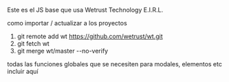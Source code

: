 Este es el JS base que usa Wetrust Technology E.I.R.L.

como importar / actualizar a los proyectos

1. git remote add wt https://github.com/wetrust/wt.git
2. git fetch wt
3. git merge wt/master --no-verify

todas las funciones globales que se necesiten para modales, elementos etc incluir aquí
